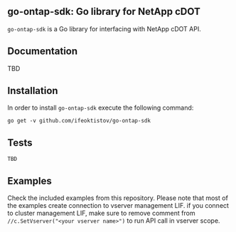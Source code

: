 ## go-ontap-sdk: Go library for NetApp cDOT

`go-ontap-sdk` is a Go library for interfacing with NetApp cDOT API.

## Documentation

TBD

## Installation

In order to install `go-ontap-sdk` execute the following command:

```
go get -v github.com/ifeoktistov/go-ontap-sdk
```

## Tests

```
TBD
```

## Examples

Check the included examples from this repository.
Please note that most of the examples create connection to vserver management LIF.
if you connect to cluster management LIF, make sure to remove comment 
from `//c.SetVserver("<your vserver name>")` to run API call in vserver scope.
